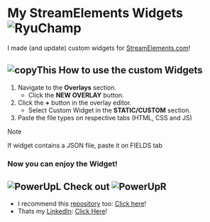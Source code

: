 # My StreamElements Widgets <img src="https://static-cdn.jtvnw.net/emoticons/v2/emotesv2_0ebc590ba68447269831af61d8bc9e0d/static/light/1.0" alt="RyuChamp">
I made (and update) custom widgets for [StreamElements.com](https://streamelements.com/)!

## <img src="https://static-cdn.jtvnw.net/emoticons/v2/112288/static/light/1.0" alt="copyThis"> How to use the custom Widgets

1. Navigate to the **Overlays** section.
   - Click the **NEW OVERLAY** button.
2. Click the **+** button in the overlay editor.
   - Select Custom Widget in the **STATIC/CUSTOM** section.
3. Paste the file types on respective tabs (HTML, CSS and JS)

> [!NOTE]
> If widget contains a JSON file, paste it on FIELDS tab

### Now you can enjoy the Widget!

## <img src="https://static-cdn.jtvnw.net/emoticons/v2/425688/static/light/1.0" alt="PowerUpL"> Check out <img src="https://static-cdn.jtvnw.net/emoticons/v2/425671/static/light/1.0" alt="PowerUpR">
- I recommend this [repository](https://github.com/StreamElements/widgets) too: [Click here](https://github.com/StreamElements/widgets)!
- Thats my [LinkedIn](https://www.linkedin.com/in/clovis-junior-/): [Click Here](https://www.linkedin.com/in/clovis-junior-/)!
